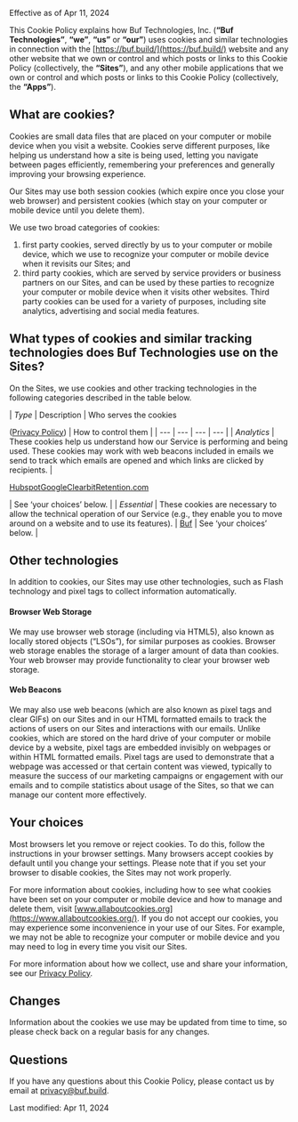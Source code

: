 Effective as of Apr 11, 2024

This Cookie Policy explains how Buf Technologies, Inc. (**“Buf Technologies”**, **“we”**, **“us”** or **“our”**) uses cookies and similar technologies in connection with the [https://buf.build/](https://buf.build/) website and any other website that we own or control and which posts or links to this Cookie Policy (collectively, the **“Sites”**), and any other mobile applications that we own or control and which posts or links to this Cookie Policy (collectively, the **“Apps”**).

## What are cookies?

Cookies are small data files that are placed on your computer or mobile device when you visit a website. Cookies serve different purposes, like helping us understand how a site is being used, letting you navigate between pages efficiently, remembering your preferences and generally improving your browsing experience.

Our Sites may use both session cookies (which expire once you close your web browser) and persistent cookies (which stay on your computer or mobile device until you delete them).

We use two broad categories of cookies:

1.  first party cookies, served directly by us to your computer or mobile device, which we use to recognize your computer or mobile device when it revisits our Sites; and
2.  third party cookies, which are served by service providers or business partners on our Sites, and can be used by these parties to recognize your computer or mobile device when it visits other websites. Third party cookies can be used for a variety of purposes, including site analytics, advertising and social media features.

## What types of cookies and similar tracking technologies does Buf Technologies use on the Sites?

On the Sites, we use cookies and other tracking technologies in the following categories described in the table below.

| _Type_ | Description | 
Who serves the cookies

([Privacy Policy](https://buf.build/resources/privacy)) | How to control them |
| --- | --- | --- | --- |
| _Analytics_ | These cookies help us understand how our Service is performing and being used. These cookies may work with web beacons included in emails we send to track which emails are opened and which links are clicked by recipients. | 

[Hubspot](https://legal.hubspot.com/cookie-policy)[Google](https://policies.google.com/privacy)[Clearbit](https://clearbit.com/privacy-policy)[Retention.com](https://www.rb2b.com/privacy-policy)



 | See ‘your choices’ below. |
| _Essential_ | These cookies are necessary to allow the technical operation of our Service (e.g., they enable you to move around on a website and to use its features). | [Buf](https://buf.build/resources/privacy) | See ‘your choices’ below. |

## Other technologies

In addition to cookies, our Sites may use other technologies, such as Flash technology and pixel tags to collect information automatically.

#### Browser Web Storage

We may use browser web storage (including via HTML5), also known as locally stored objects (“LSOs”), for similar purposes as cookies. Browser web storage enables the storage of a larger amount of data than cookies. Your web browser may provide functionality to clear your browser web storage.

#### Web Beacons

We may also use web beacons (which are also known as pixel tags and clear GIFs) on our Sites and in our HTML formatted emails to track the actions of users on our Sites and interactions with our emails. Unlike cookies, which are stored on the hard drive of your computer or mobile device by a website, pixel tags are embedded invisibly on webpages or within HTML formatted emails. Pixel tags are used to demonstrate that a webpage was accessed or that certain content was viewed, typically to measure the success of our marketing campaigns or engagement with our emails and to compile statistics about usage of the Sites, so that we can manage our content more effectively.

## Your choices

Most browsers let you remove or reject cookies. To do this, follow the instructions in your browser settings. Many browsers accept cookies by default until you change your settings. Please note that if you set your browser to disable cookies, the Sites may not work properly.

For more information about cookies, including how to see what cookies have been set on your computer or mobile device and how to manage and delete them, visit [www.allaboutcookies.org](https://www.allaboutcookies.org/). If you do not accept our cookies, you may experience some inconvenience in your use of our Sites. For example, we may not be able to recognize your computer or mobile device and you may need to log in every time you visit our Sites.

For more information about how we collect, use and share your information, see our [Privacy Policy](https://buf.build/resources/privacy).

## Changes

Information about the cookies we use may be updated from time to time, so please check back on a regular basis for any changes.

## Questions

If you have any questions about this Cookie Policy, please contact us by email at [privacy@buf.build](mailto:privacy@buf.build?subject=Question%20from%20the%20buf.build%20website:).

Last modified: Apr 11, 2024